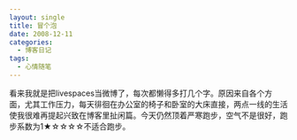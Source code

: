```yaml
---
layout: single
title: 冒个泡
date: 2008-12-11
categories:
  - 博客日记
tags:
  - 心情随笔
---
```


看来我就是把livespaces当微博了，每次都懒得多打几个字。原因来自各个方面，尤其工作压力，每天徘徊在办公室的椅子和卧室的大床直接，两点一线的生活使我很难再提起兴致在博客里扯闲篇。今天仍然顶着严寒跑步，空气不是很好，跑步系数为1&#9733;&#9734;&#9734;&#9734;&#9734;不适合跑步。
